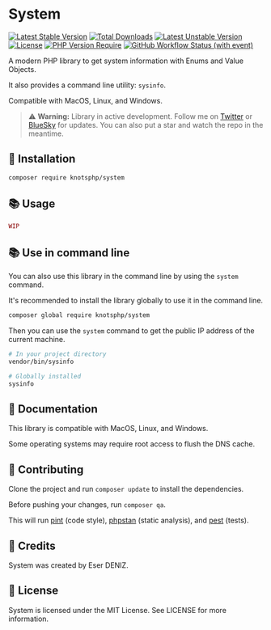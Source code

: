 # System
[![Latest Stable Version](https://poser.pugx.org/knotsphp/system/v)](https://packagist.org/packages/knotsphp/system) 
[![Total Downloads](https://poser.pugx.org/knotsphp/system/downloads)](https://packagist.org/packages/knotsphp/system) 
[![Latest Unstable Version](https://poser.pugx.org/knotsphp/system/v/unstable)](https://packagist.org/packages/knotsphp/system) 
[![License](https://poser.pugx.org/knotsphp/system/license)](https://packagist.org/packages/knotsphp/system) 
[![PHP Version Require](https://poser.pugx.org/knotsphp/system/require/php)](https://packagist.org/packages/knotsphp/system) 
[![GitHub Workflow Status (with event)](https://img.shields.io/github/actions/workflow/status/knotsphp/system/test.yml?label=Tests)](https://github.com/knotsphp/system/actions/workflows/test.yml)

A modern PHP library to get system information with Enums and Value Objects.

It also provides a command line utility: `sysinfo`.

Compatible with MacOS, Linux, and Windows.

> ⚠️ **Warning:** Library in active development.
> Follow me on [Twitter](https://twitter.com/srwiez) or [BlueSky](https://bsky.app/profile/srwiez.com) for updates.
> You can also put a star and watch the repo in the meantime.


## 🚀 Installation

```bash
composer require knotsphp/system
```

## 📚 Usage

```php
WIP
```

## 📚 Use in command line

You can also use this library in the command line by using the `system` command.

It's recommended to install the library globally to use it in the command line.
```bash
composer global require knotsphp/system
```

Then you can use the `system` command to get the public IP address of the current machine.
```bash
# In your project directory
vendor/bin/sysinfo

# Globally installed
sysinfo
```

## 📖 Documentation
This library is compatible with MacOS, Linux, and Windows.

Some operating systems may require root access to flush the DNS cache.

## 🤝 Contributing
Clone the project and run `composer update` to install the dependencies.

Before pushing your changes, run `composer qa`. 

This will run [pint](http://github.com/laravel/pint) (code style), [phpstan](http://github.com/phpstan/phpstan) (static analysis), and [pest](http://github.com/pestphp/pest) (tests).

## 👥 Credits

System was created by Eser DENIZ.

## 📝 License

System is licensed under the MIT License. See LICENSE for more information.
